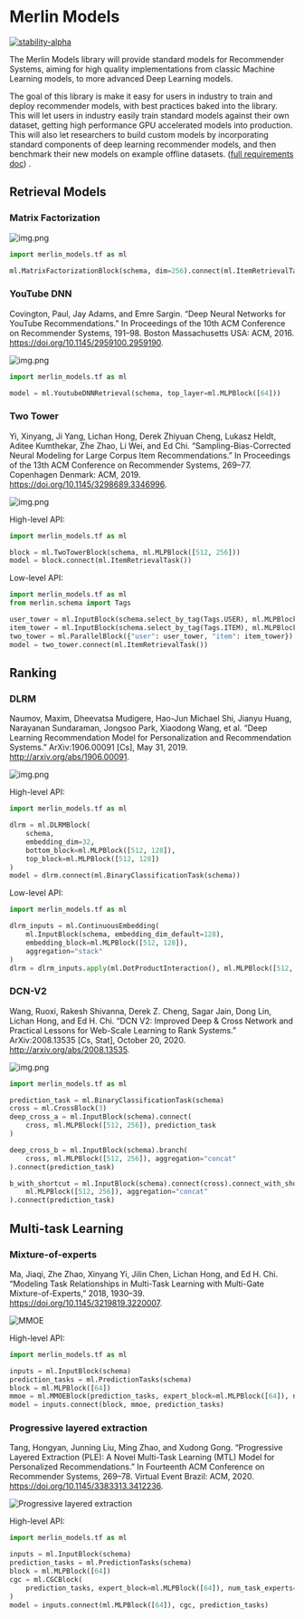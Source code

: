 # Merlin Models

[![stability-alpha](https://img.shields.io/badge/stability-alpha-f4d03f.svg)](https://github.com/mkenney/software-guides/blob/master/STABILITY-BADGES.md#alpha)


The Merlin Models library will provide standard models for Recommender Systems, aiming for high quality implementations
from classic Machine Learning models, to more advanced Deep Learning models.

The goal of this library is make it easy for users in industry to train and deploy recommender models, with best
practices baked into the library. This will let users in industry easily train standard models against their own
dataset, getting high performance GPU accelerated models into production. This will also let researchers to build custom
models by incorporating standard components of deep learning recommender models, and then benchmark their new models on
example offline
datasets. ([full requirements doc](https://docs.google.com/document/d/1fIiDtKW3og85oiw2o4EQTaiBxqBnarBEG8KCY2V6ho8/edit#heading=h.6u157q1g2hrk))
.

## Retrieval Models

### Matrix Factorization

![img.png](docs/img/mf.png)

```python
import merlin_models.tf as ml

ml.MatrixFactorizationBlock(schema, dim=256).connect(ml.ItemRetrievalTask())
```

### YouTube DNN

Covington, Paul, Jay Adams, and Emre Sargin. “Deep Neural Networks for YouTube Recommendations.” In Proceedings of the 10th ACM Conference on Recommender Systems, 191–98. Boston Massachusetts USA: ACM, 2016. https://doi.org/10.1145/2959100.2959190.


![img.png](docs/img/youtube-dnn.png)

```python
import merlin_models.tf as ml

model = ml.YoutubeDNNRetrieval(schema, top_layer=ml.MLPBlock([64]))
```

### Two Tower

Yi, Xinyang, Ji Yang, Lichan Hong, Derek Zhiyuan Cheng, Lukasz Heldt, Aditee Kumthekar, Zhe Zhao, Li Wei, and Ed Chi.
“Sampling-Bias-Corrected Neural Modeling for Large Corpus Item Recommendations.” In Proceedings of the 13th ACM
Conference on Recommender Systems, 269–77. Copenhagen Denmark: ACM, 2019. https://doi.org/10.1145/3298689.3346996.

![img.png](docs/img/two-tower.png)

High-level API:

```python
import merlin_models.tf as ml

block = ml.TwoTowerBlock(schema, ml.MLPBlock([512, 256]))
model = block.connect(ml.ItemRetrievalTask())
```

Low-level API:

```python
import merlin_models.tf as ml
from merlin.schema import Tags

user_tower = ml.InputBlock(schema.select_by_tag(Tags.USER), ml.MLPBlock([512, 256]))
item_tower = ml.InputBlock(schema.select_by_tag(Tags.ITEM), ml.MLPBlock([512, 256]))
two_tower = ml.ParallelBlock({"user": user_tower, "item": item_tower})
model = two_tower.connect(ml.ItemRetrievalTask())
```

## Ranking

### DLRM

Naumov, Maxim, Dheevatsa Mudigere, Hao-Jun Michael Shi, Jianyu Huang, Narayanan Sundaraman, Jongsoo Park, Xiaodong Wang,
et al. “Deep Learning Recommendation Model for Personalization and Recommendation Systems.” ArXiv:1906.00091 [Cs], May
31, 2019. http://arxiv.org/abs/1906.00091.

![img.png](docs/img/dlrm.png)

High-level API:

```python
import merlin_models.tf as ml

dlrm = ml.DLRMBlock(
    schema,
    embedding_dim=32,
    bottom_block=ml.MLPBlock([512, 128]),
    top_block=ml.MLPBlock([512, 128])
)
model = dlrm.connect(ml.BinaryClassificationTask(schema))
```

Low-level API:

```python
import merlin_models.tf as ml

dlrm_inputs = ml.ContinuousEmbedding(
    ml.InputBlock(schema, embedding_dim_default=128),
    embedding_block=ml.MLPBlock([512, 128]),
    aggregation="stack"
)
dlrm = dlrm_inputs.apply(ml.DotProductInteraction(), ml.MLPBlock([512, 128]))
  ```

### DCN-V2

Wang, Ruoxi, Rakesh Shivanna, Derek Z. Cheng, Sagar Jain, Dong Lin, Lichan Hong, and Ed H. Chi. “DCN V2: Improved Deep &
Cross Network and Practical Lessons for Web-Scale Learning to Rank Systems.” ArXiv:2008.13535 [Cs, Stat], October 20, 2020. http://arxiv.org/abs/2008.13535.

![img.png](docs/img/dcn-v2.png)

```python
import merlin_models.tf as ml

prediction_task = ml.BinaryClassificationTask(schema)
cross = ml.CrossBlock(3)
deep_cross_a = ml.InputBlock(schema).connect(
    cross, ml.MLPBlock([512, 256]), prediction_task
)

deep_cross_b = ml.InputBlock(schema).branch(
    cross, ml.MLPBlock([512, 256]), aggregation="concat"
).connect(prediction_task)

b_with_shortcut = ml.InputBlock(schema).connect(cross).connect_with_shortcut(
    ml.MLPBlock([512, 256]), aggregation="concat"
).connect(prediction_task)
```

## Multi-task Learning

### Mixture-of-experts
Ma, Jiaqi, Zhe Zhao, Xinyang Yi, Jilin Chen, Lichan Hong, and Ed H. Chi. “Modeling Task Relationships in Multi-Task Learning with Multi-Gate Mixture-of-Experts,” 2018, 1930–39. https://doi.org/10.1145/3219819.3220007.

![MMOE](docs/img/mmoe.png)

High-level API:
```python
import merlin_models.tf as ml

inputs = ml.InputBlock(schema)
prediction_tasks = ml.PredictionTasks(schema)
block = ml.MLPBlock([64])
mmoe = ml.MMOEBlock(prediction_tasks, expert_block=ml.MLPBlock([64]), num_experts=4)
model = inputs.connect(block, mmoe, prediction_tasks)
```

### Progressive layered extraction
Tang, Hongyan, Junning Liu, Ming Zhao, and Xudong Gong. “Progressive Layered Extraction (PLE): A Novel Multi-Task Learning (MTL) Model for Personalized Recommendations.” In Fourteenth ACM Conference on Recommender Systems, 269–78. Virtual Event Brazil: ACM, 2020. https://doi.org/10.1145/3383313.3412236.

![Progressive layered extraction](docs/img/ple.png)

High-level API:
```python
import merlin_models.tf as ml

inputs = ml.InputBlock(schema)
prediction_tasks = ml.PredictionTasks(schema)
block = ml.MLPBlock([64])
cgc = ml.CGCBlock(
    prediction_tasks, expert_block=ml.MLPBlock([64]), num_task_experts=2, num_shared_experts=2
)
model = inputs.connect(ml.MLPBlock([64]), cgc, prediction_tasks)
```

